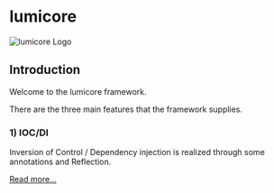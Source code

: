 # lumicore

![lumicore Logo](https://github.com/epimethix/lumicore/blob/main/core/src/resources/lumicore_256.png?raw=true)

## Introduction

Welcome to the lumicore framework.

There are the three main features that the framework supplies. 

### 1) IOC/DI

Inversion of Control / Dependency injection is realized through some annotations and Reflection. 

[Read more...](../blob/main/LICENSE)
